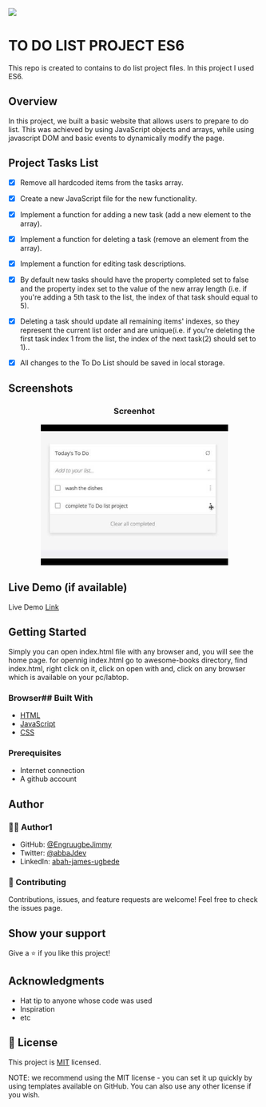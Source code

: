 ![](https://img.shields.io/badge/EngruugbeJimmy-blue)

# TO DO LIST PROJECT ES6
This repo is created to contains to do list project files. In this project I used ES6.

## Overview

In this project, we built a basic website that allows users to prepare to do list. This was achieved by using JavaScript objects and arrays, while using javascript DOM and basic events to dynamically modify the page.

## Project Tasks List

- [x] Remove all hardcoded items from the tasks array.
- [x] Create a new JavaScript file for the new functionality.
- [x] Implement a function for adding a new task (add a new element to the array).
- [x] Implement a function for deleting a task (remove an element from the array).
- [x] Implement a function for editing task descriptions.
- [x] By default new tasks should have the property completed set to false and the property index set to the value of the new array length (i.e. if you're adding a 5th task to the list, the index of that task should equal to 5).
- [x] Deleting a task should update all remaining items' indexes, so they represent the current list order and are unique(i.e. if you're deleting the first task index 1 from the list, the index of the next task(2) should set to 1)..
- [x] All changes to the To Do List should be saved in local storage.


## Screenshots

<h3 align="center">Screenhot</h3>
<p align="center">
  <img width="375" src="screenshots/screenshot.png">
</P>

## Live Demo (if available)
Live Demo [Link](https://engruugbejimmy.github.io/todo_list/)

## Getting Started
Simply you can open index.html file with any browser and, you will see the home page.
for opennig index.html go to awesome-books directory, find index.html, right click on it, click on open with and, click on any browser which is available on your pc/labtop. 

### Browser## Built With

- [HTML](https://developer.mozilla.org/en-US/docs/Web/HTML)
- [JavaScript](https://developer.mozilla.org/en-US/docs/Web/JavaScript)
- [CSS](https://developer.mozilla.org/en-US/docs/Web/CSS)

### Prerequisites

- Internet connection
- A github account

## Author
### 🧑🏻 Author1
- GitHub: [@EngruugbeJimmy](https://github.com/EngruugbeJimmy)
- Twitter: [@abbaJdev](https://twitter.com/abbaJdev)
- LinkedIn: [abah-james-ugbede](https://www.linkedin.com/in/abah-james-ugbede-356982159/)

### 🤝 Contributing
Contributions, issues, and feature requests are welcome!
Feel free to check the issues page.
## Show your support
Give a ⭐️ if you like this project!

## Acknowledgments
- Hat tip to anyone whose code was used
- Inspiration
- etc
## 📝 License

This project is [MIT](https://github.com/git/git-scm.com/blob/main/MIT-LICENSE.txt) licensed.

NOTE: we recommend using the MIT license - you can set it up quickly by using templates available on GitHub. You can also use any other license if you wish.

